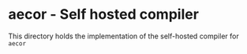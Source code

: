 # aecor - Self hosted compiler

This directory holds the implementation of the self-hosted compiler for `aecor`